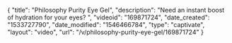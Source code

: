 {
    "title": "Philosophy Purity Eye Gel",
    "description": "Need an instant boost of hydration for your eyes? ",
    "videoid": "169871724",
    "date_created": "1533727790",
    "date_modified": "1546466784",
    "type": "captivate",
    "layout": "video",
    "url": "\/v\/philosophy-purity-eye-gel\/169871724"
}